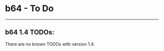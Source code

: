 # b64 - To Do


----



## b64 1.4 TODOs:

  There are no known TODOs with version 1.4.


<!-- ########################### end of file ########################### -->

